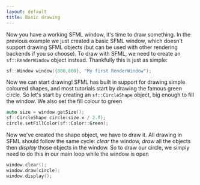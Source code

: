 ```yaml
---
layout: default
title: Basic drawing
---
```


Now you have a working SFML window, it's time to draw something. In the previous example we just created a basic SFML window, which doesn't support drawing SFML objects (but can be used with other rendering backends if you so choose). To draw with SFML, we need to create an `sf::RenderWindow` object instead. Thankfully this is just as simple:

```cpp
sf::Window window({800,800}, "My first RenderWindow");
```

Now we can start drawing! SFML has built in support for drawing simple coloured shapes, and most tutorials start by drawing the famous green circle. So let's start by creating an `sf::CircleShape` object, big enough to fill the window. We also set the fill colour to green

```cpp
auto size = window.getSize();
sf::CircleShape circle(size.x / 2.f);
circle.setFillColor(sf::Color::Green);
```

Now we've created the shape object, we have to draw it. All drawing in SFML should follow the same cycle: *clear* the window, *draw* all the objects then *display* those objects in the window. So to draw our circle, we simply need to do this in our main loop while the window is open

```cpp
window.clear();
window.draw(circle);
window.display();
```



